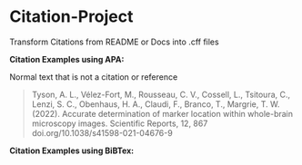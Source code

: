 # Citation-Project
Transform Citations from README or Docs into .cff files

**Citation Examples using APA:**

Normal text that is not a citation or reference



> Tyson, A. L., Vélez-Fort, M., Rousseau, C. V., Cossell, L., Tsitoura, C., Lenzi, S. C., Obenhaus, H. A., Claudi, F., Branco, T., Margrie, T. W. (2022). Accurate determination of marker location within whole-brain microscopy images. Scientific Reports, 12, 867 doi.org/10.1038/s41598-021-04676-9






**Citation Examples using BiBTex:**

